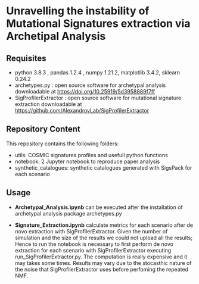 # Unravelling the instability of Mutational Signatures extraction via Archetipal Analysis

## Requisites

- python 3.8.3 , pandas 1.2.4 , numpy 1.21.2, matplotlib 3.4.2, sklearn 0.24.2
- archetypes.py : open source software for archetypal analysis downloadable at https://doi.org/10.25919/5d3958889f7ff
- SigProfilerExtractor : open source software for mutational signature extraction  downloadable at https://github.com/AlexandrovLab/SigProfilerExtractor


## Repository Content
This repository contains the following folders:
- utils: COSMIC signatures profiles and usefull python functions
- notebook: 2 Jupyter notebook to reproduce paper analysis
- synthetic_catalogues: synthetic catalogues generated with SigsPack for each scenario

## Usage
- **Archetypal_Analysis.ipynb** can be executed after the installation of archetypal analysis package archetypes.py

- **Signature_Extraction.ipynb** calculate metrics for each scenario after de novo extraction with SigProfilerExtractor. 
  Given the number of simulation and the size of the results we could not upload all the results; Hence to run the notebook is necessary to first perform de novo
  extraction for each scenario with SigProfilerExtractor executing run_SigProfilerExtractor.py. The computation is really expensive and it may takes some times.
  Results may vary due to the stocasthic nature of the noise that SigProfilerExtractor uses before perfoming the repeated NMF.
